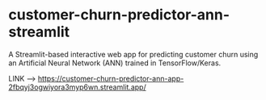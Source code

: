 # customer-churn-predictor-ann-streamlit
A Streamlit-based interactive web app for predicting customer churn using an Artificial Neural Network (ANN) trained in TensorFlow/Keras.

                  
                            
LINK --> https://customer-churn-predictor-ann-app-2fbqyj3ogwiyora3myp6wn.streamlit.app/
